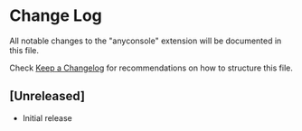 # Change Log

All notable changes to the "anyconsole" extension will be documented in this file.

Check [Keep a Changelog](http://keepachangelog.com/) for recommendations on how to structure this file.

## [Unreleased]

- Initial release